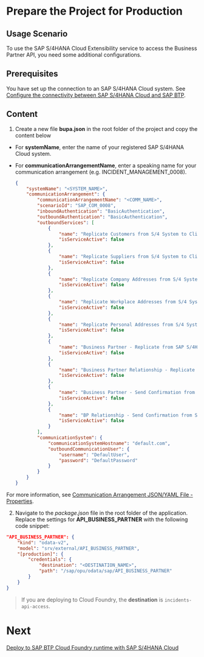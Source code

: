 # Prepare the Project for Production

## Usage Scenario

To use the SAP S/4HANA Cloud Extensibility service to access the Business Partner API, you need some additional configurations.


## Prerequisites

You have set up the connection to an SAP S/4HANA Cloud system. See [Configure the connectivity between SAP S/4HANA Cloud and SAP BTP](./s4hana-cloud-to-btp-connectivity.md). 

## Content

1. Create a new file **bupa.json** in the root folder of the project and copy the content below

- For **systemName**, enter the name of your registered SAP S/4HANA Cloud system. 
- For **communicationArrangementName**, enter a speaking name for your communication arrangement (e.g. INCIDENT_MANAGEMENT_0008).


    ```json
    {
        "systemName": "<SYSTEM_NAME>",
        "communicationArrangement": {
            "communicationArrangementName": "<COMM_NAME>",
            "scenarioId": "SAP_COM_0008",
            "inboundAuthentication": "BasicAuthentication",
            "outboundAuthentication": "BasicAuthentication",
            "outboundServices": [
                {
                    "name": "Replicate Customers from S/4 System to Client",
                    "isServiceActive": false
                },
                {
                    "name": "Replicate Suppliers from S/4 System to Client",
                    "isServiceActive": false
                },
                {
                    "name": "Replicate Company Addresses from S/4 System to Client",
                    "isServiceActive": false
                },
                {
                    "name": "Replicate Workplace Addresses from S/4 System to Client",
                    "isServiceActive": false
                },
                {
                    "name": "Replicate Personal Addresses from S/4 System to Client",
                    "isServiceActive": false
                },
                {
                    "name": "Business Partner - Replicate from SAP S/4HANA Cloud to Client",
                    "isServiceActive": false
                },
                {
                    "name": "Business Partner Relationship - Replicate from SAP S/4HANA Cloud to Client",
                    "isServiceActive": false
                },
                {
                    "name": "Business Partner - Send Confirmation from SAP S/4HANA Cloud to Client",
                    "isServiceActive": false
                },
                {
                    "name": "BP Relationship - Send Confirmation from SAP S/4HANA Cloud to Client",
                    "isServiceActive": false
                }
            ],
            "communicationSystem": {
                "communicationSystemHostname": "default.com",
                "outboundCommunicationUser": {
                    "username": "DefaultUser",
                    "password": "DefaultPassword"
                }
            }
        }
    }
    ```

For more information, see [Communication Arrangement JSON/YAML File - Properties](https://help.sap.com/viewer/65de2977205c403bbc107264b8eccf4b/Cloud/en-US/553a4c6b98be4c1ba7d1dfa0e9df8669.html).

2.  Navigate to the *package.json* file in the root folder of the application. Replace the settings for **API_BUSINESS_PARTNER** with the following code snippet:
  
  ```json
  "API_BUSINESS_PARTNER": {
      "kind": "odata-v2",
      "model": "srv/external/API_BUSINESS_PARTNER",
      "[production]": {
          "credentials": {
              "destination": "<DESTINATION_NAME>",
              "path": "/sap/opu/odata/sap/API_BUSINESS_PARTNER"
          }
      }
  }
  ```
    
> If you are deploying to Cloud Foundry, the **destination** is `incidents-api-access`.

# Next

[Deploy to SAP BTP Cloud Foundry runtime with SAP S/4HANA Cloud](./deploy-to-cf.md)
